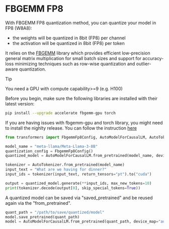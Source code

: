 <!--Copyright 2024 The HuggingFace Team. All rights reserved.

Licensed under the Apache License, Version 2.0 (the "License"); you may not use this file except in compliance with
the License. You may obtain a copy of the License at

http://www.apache.org/licenses/LICENSE-2.0

Unless required by applicable law or agreed to in writing, software distributed under the License is distributed on
an "AS IS" BASIS, WITHOUT WARRANTIES OR CONDITIONS OF ANY KIND, either express or implied. See the License for the
specific language governing permissions and limitations under the License.

⚠️ Note that this file is in Markdown but contain specific syntax for our doc-builder (similar to MDX) that may not be
rendered properly in your Markdown viewer.

-->

# FBGEMM FP8

With FBGEMM FP8 quantization method, you can quantize your model in FP8 (W8A8):
- the weights will be quantized in 8bit (FP8) per channel
- the activation will be quantized in 8bit (FP8) per token

It relies on the [FBGEMM](https://github.com/pytorch/FBGEMM) library which provides efficient low-precision general matrix multiplication for small batch sizes and support for accuracy-loss minimizing techniques such as row-wise quantization and outlier-aware quantization. 

> [!TIP]
> You need a GPU with compute capability>=9 (e.g. H100) 

Before you begin, make sure the following libraries are installed with their latest version:

```bash
pip install --upgrade accelerate fbgemm-gpu torch
```

If you are having issues with fbgemm-gpu and torch library, you might need to install the nighlty release. You can follow the instruction [here](https://pytorch.org/FBGEMM/fbgemm_gpu-development/InstallationInstructions.html#fbgemm-gpu-install-libraries:~:text=found%20here.-,Install%20the%20FBGEMM_GPU%20Package,-Install%20through%20PyTorch)


```py
from transformers import FbgemmFp8Config, AutoModelForCausalLM, AutoTokenizer

model_name = "meta-llama/Meta-Llama-3-8B"
quantization_config = FbgemmFp8Config()
quantized_model = AutoModelForCausalLM.from_pretrained(model_name, device_map="auto", quantization_config=quantization_config)

tokenizer = AutoTokenizer.from_pretrained(model_name)
input_text = "What are we having for dinner?"
input_ids = tokenizer(input_text, return_tensors="pt").to("cuda")

output = quantized_model.generate(**input_ids, max_new_tokens=10)
print(tokenizer.decode(output[0], skip_special_tokens=True))
```

A quantized model can be saved via "saved_pretrained" and be reused again via the "from_pretrained".

```py
quant_path = "/path/to/save/quantized/model"
model.save_pretrained(quant_path)
model = AutoModelForCausalLM.from_pretrained(quant_path, device_map="auto")
```
